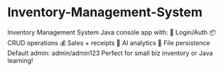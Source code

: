 # Inventory-Management-System
Inventory Management System Java console app with: 🔐 Login/Auth 📦 CRUD operations 💰 Sales + receipts 🤖 AI analytics 💾 File persistence Default admin: admin/admin123  Perfect for small biz inventory or Java learning!
